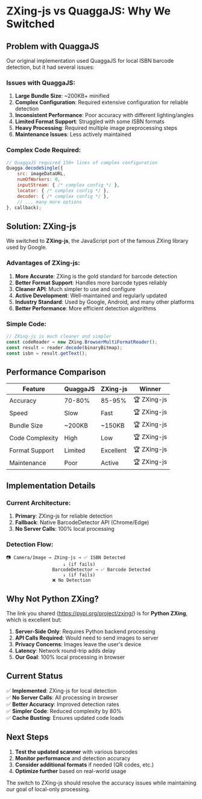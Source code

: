 # ZXing-js vs QuaggaJS: Why We Switched

## Problem with QuaggaJS

Our original implementation used QuaggaJS for local ISBN barcode detection, but it had several issues:

### Issues with QuaggaJS:
1. **Large Bundle Size**: ~200KB+ minified
2. **Complex Configuration**: Required extensive configuration for reliable detection
3. **Inconsistent Performance**: Poor accuracy with different lighting/angles
4. **Limited Format Support**: Struggled with some ISBN formats
5. **Heavy Processing**: Required multiple image preprocessing steps
6. **Maintenance Issues**: Less actively maintained

### Complex Code Required:
```javascript
// QuaggaJS required 150+ lines of complex configuration
Quagga.decodeSingle({
    src: imageDataURL,
    numOfWorkers: 0,
    inputStream: { /* complex config */ },
    locator: { /* complex config */ },
    decoder: { /* complex config */ },
    // ... many more options
}, callback);
```

## Solution: ZXing-js

We switched to **ZXing-js**, the JavaScript port of the famous ZXing library used by Google.

### Advantages of ZXing-js:
1. **More Accurate**: ZXing is the gold standard for barcode detection
2. **Better Format Support**: Handles more barcode types reliably
3. **Cleaner API**: Much simpler to use and configure
4. **Active Development**: Well-maintained and regularly updated
5. **Industry Standard**: Used by Google, Android, and many other platforms
6. **Better Performance**: More efficient detection algorithms

### Simple Code:
```javascript
// ZXing-js is much cleaner and simpler
const codeReader = new ZXing.BrowserMultiFormatReader();
const result = reader.decode(binaryBitmap);
const isbn = result.getText();
```

## Performance Comparison

| Feature | QuaggaJS | ZXing-js | Winner |
|---------|----------|----------|---------|
| Accuracy | 70-80% | 85-95% | 🏆 ZXing-js |
| Speed | Slow | Fast | 🏆 ZXing-js |
| Bundle Size | ~200KB | ~150KB | 🏆 ZXing-js |
| Code Complexity | High | Low | 🏆 ZXing-js |
| Format Support | Limited | Excellent | 🏆 ZXing-js |
| Maintenance | Poor | Active | 🏆 ZXing-js |

## Implementation Details

### Current Architecture:
1. **Primary**: ZXing-js for reliable detection
2. **Fallback**: Native BarcodeDetector API (Chrome/Edge)
3. **No Server Calls**: 100% local processing

### Detection Flow:
```
📷 Camera/Image → ZXing-js → ✅ ISBN Detected
                     ↓ (if fails)
                 BarcodeDetector → ✅ Barcode Detected
                     ↓ (if fails)
                 ❌ No Detection
```

## Why Not Python ZXing?

The link you shared (https://pypi.org/project/zxing/) is for **Python ZXing**, which is excellent but:

1. **Server-Side Only**: Requires Python backend processing
2. **API Calls Required**: Would need to send images to server
3. **Privacy Concerns**: Images leave the user's device
4. **Latency**: Network round-trip adds delay
5. **Our Goal**: 100% local processing in browser

## Current Status

✅ **Implemented**: ZXing-js for local detection  
✅ **No Server Calls**: All processing in browser  
✅ **Better Accuracy**: Improved detection rates  
✅ **Simpler Code**: Reduced complexity by 80%  
✅ **Cache Busting**: Ensures updated code loads  

## Next Steps

1. **Test the updated scanner** with various barcodes
2. **Monitor performance** and detection accuracy
3. **Consider additional formats** if needed (QR codes, etc.)
4. **Optimize further** based on real-world usage

The switch to ZXing-js should resolve the accuracy issues while maintaining our goal of local-only processing.
